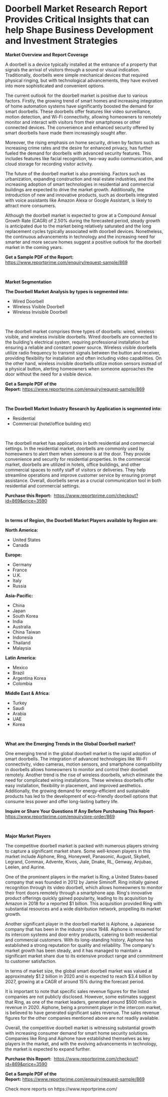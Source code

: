 <p><h1>Doorbell Market Research Report Provides Critical Insights that can help Shape Business Development and Investment Strategies</h1></p><p><strong>Market Overview and Report Coverage</strong></p>
<p><p>A doorbell is a device typically installed at the entrance of a property that signals the arrival of visitors through a sound or visual indication. Traditionally, doorbells were simple mechanical devices that required physical ringing, but with technological advancements, they have evolved into more sophisticated and convenient options.</p><p>The current outlook for the doorbell market is positive due to various factors. Firstly, the growing trend of smart homes and increasing integration of home automation systems have significantly boosted the demand for smart doorbells. These doorbells offer features like video surveillance, motion detection, and Wi-Fi connectivity, allowing homeowners to remotely monitor and interact with visitors from their smartphones or other connected devices. The convenience and enhanced security offered by smart doorbells have made them increasingly sought after.</p><p>Moreover, the rising emphasis on home security, driven by factors such as increasing crime rates and the desire for enhanced privacy, has further fueled the demand for doorbells with advanced security features. This includes features like facial recognition, two-way audio communication, and cloud storage for recording visitor activity.</p><p>The future of the doorbell market is also promising. Factors such as urbanization, expanding construction and real estate industries, and the increasing adoption of smart technologies in residential and commercial buildings are expected to drive the market growth. Additionally, the introduction of new and innovative products, such as doorbells integrated with voice assistants like Amazon Alexa or Google Assistant, is likely to attract more consumers.</p><p>Although the doorbell market is expected to grow at a Compound Annual Growth Rate (CAGR) of 2.50% during the forecasted period, steady growth is anticipated due to the market being relatively saturated and the long replacement cycles typically associated with doorbell devices. Nonetheless, the continuous advancements in technology and the increasing need for smarter and more secure homes suggest a positive outlook for the doorbell market in the coming years.</p></p>
<p><strong>Get a Sample PDF of the Report:</strong> <a href="https://www.reportprime.com/enquiry/request-sample/869">https://www.reportprime.com/enquiry/request-sample/869</a></p>
<p>&nbsp;</p>
<p><strong>Market Segmentation</strong></p>
<p><strong>The Doorbell Market Analysis by types is segmented into:</strong></p>
<p><ul><li>Wired Doorbell</li><li>Wireless Visible Doorbell</li><li>Wireless Invisible Doorbell</li></ul></p>
<p>&nbsp;</p>
<p><p>The doorbell market comprises three types of doorbells: wired, wireless visible, and wireless invisible doorbells. Wired doorbells are connected to the building's electrical system, requiring professional installation but ensuring a reliable and constant power source. Wireless visible doorbells utilize radio frequency to transmit signals between the button and receiver, providing flexibility for installation and often including video capabilities. On the other hand, wireless invisible doorbells utilize motion sensors instead of a physical button, alerting homeowners when someone approaches the door without the need for a visible device.</p></p>
<p><strong>Get a Sample PDF of the Report:</strong>&nbsp;<a href="https://www.reportprime.com/enquiry/request-sample/869">https://www.reportprime.com/enquiry/request-sample/869</a></p>
<p>&nbsp;</p>
<p><strong>The Doorbell Market Industry Research by Application is segmented into:</strong></p>
<p><ul><li>Residential</li><li>Commercial (hotel/office building etc)</li></ul></p>
<p>&nbsp;</p>
<p><p>The doorbell market has applications in both residential and commercial settings. In the residential market, doorbells are commonly used by homeowners to alert them when someone is at the door. They provide convenience and security for residential properties. In the commercial market, doorbells are utilized in hotels, office buildings, and other commercial spaces to notify staff of visitors or deliveries. They help streamline operations and improve customer service by ensuring prompt assistance. Overall, doorbells serve as a crucial communication tool in both residential and commercial settings.</p></p>
<p><strong>Purchase this Report:</strong>&nbsp; <a href="https://www.reportprime.com/checkout?id=869&price=3590">https://www.reportprime.com/checkout?id=869&price=3590</a></p>
<p>&nbsp;</p>
<p><strong>In terms of Region, the Doorbell Market Players available by Region are:</strong></p>
<p>
    <p> <strong> North America: </strong>
        <ul>
            <li>United States</li>
            <li>Canada</li>
        </ul>
        </p> 
    <p> <strong> Europe: </strong>
        <ul>
            <li>Germany</li>
            <li>France</li>
            <li>U.K.</li>
            <li>Italy</li>
            <li>Russia</li>
        </ul>
        </p> 
    <p> <strong> Asia-Pacific: </strong>
        <ul>
            <li>China</li>
            <li>Japan</li>
            <li>South Korea</li>
            <li>India</li>
            <li>Australia</li>
            <li>China Taiwan</li>
            <li>Indonesia</li>
            <li>Thailand</li>
            <li>Malaysia</li>
        </ul>
        </p> 
    <p> <strong> Latin America: </strong>
        <ul>
            <li>Mexico</li>
            <li>Brazil</li>
            <li>Argentina Korea</li>
            <li>Colombia</li>
        </ul>
        </p> 
    <p> <strong> Middle East & Africa: </strong>
        <ul>
            <li>Turkey</li>
            <li>Saudi</li>
            <li>Arabia</li>
            <li>UAE</li>
            <li>Korea</li>
        </ul>
    </p>
    </p>
<p>&nbsp;</p>
<p><strong>What are the Emerging Trends in the Global Doorbell market?</strong></p>
<p><p>One emerging trend in the global doorbell market is the rapid adoption of smart doorbells. The integration of advanced technologies like Wi-Fi connectivity, video cameras, motion sensors, and smartphone compatibility in doorbells allows homeowners to monitor and control their doorbell remotely. Another trend is the rise of wireless doorbells, which eliminate the need for complicated wiring installations. These wireless doorbells offer easy installation, flexibility in placement, and improved aesthetics. Additionally, the growing demand for energy-efficient and sustainable products has led to the development of eco-friendly doorbell options that consume less power and offer long-lasting battery life.</p></p>
<p><strong>Inquire or Share Your Questions If Any Before Purchasing This Report</strong>- <a href="https://www.reportprime.com/enquiry/pre-order/869">https://www.reportprime.com/enquiry/pre-order/869</a></p>
<p>&nbsp;</p>
<p><strong>Major Market Players</strong></p>
<p><p>The competitive doorbell market is packed with numerous players striving to capture a significant market share. Some well-known players in this market include Aiphone, Ring, Honeywell, Panasonic, August, Skybell, Legrand, Commax, Advente, Kivos, Jiale, Dnake, RL, Genway, Anjubao, Leelen, and Aurine.</p><p>One of the prominent players in the market is Ring, a United States-based company that was founded in 2012 by Jamie Siminoff. Ring initially gained recognition through its video doorbell, which allows homeowners to monitor their front doors remotely through a smartphone app. Ring's innovative product offerings quickly gained popularity, leading to its acquisition by Amazon in 2018 for a reported $1 billion. This acquisition provided Ring with substantial resources and a wide distribution network, propelling its market growth.</p><p>Another significant player in the doorbell market is Aiphone, a Japanese company that has been in the industry since 1948. Aiphone is renowned for its intercom systems and door entry products, catering to both residential and commercial customers. With its long-standing history, Aiphone has established a strong reputation for quality and reliability. The company's market growth has been steady, and it has managed to maintain a significant market share due to its extensive product range and commitment to customer satisfaction.</p><p>In terms of market size, the global smart doorbell market was valued at approximately $1.2 billion in 2020 and is expected to reach $3.4 billion by 2027, growing at a CAGR of around 15% during the forecast period.</p><p>It is important to note that specific sales revenue figures for the listed companies are not publicly disclosed. However, some estimates suggest that Ring, as one of the market leaders, generated around $500 million in revenue in 2020. Aiphone, being a prominent player in the intercom market, is believed to have generated significant sales revenue. The sales revenue figures for the other companies mentioned above are not readily available.</p><p>Overall, the competitive doorbell market is witnessing substantial growth with increasing consumer demand for smart home security solutions. Companies like Ring and Aiphone have established themselves as key players in the market, and with the evolving advancements in technology, the market is expected to expand further.</p></p>
<p><strong>Purchase this Report:</strong>&nbsp;&nbsp;<a href="https://www.reportprime.com/checkout?id=869&price=3590">https://www.reportprime.com/checkout?id=869&price=3590</a></p>
<p></p>
<p><strong>Get a Sample PDF of the Report:</strong>&nbsp;<a href="https://www.reportprime.com/enquiry/request-sample/869">https://www.reportprime.com/enquiry/request-sample/869</a></p>
<p>Check more reports on https://www.reportprime.com/</p>